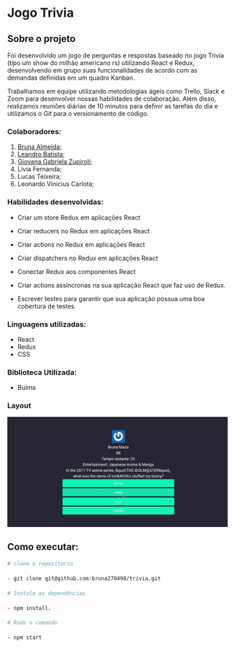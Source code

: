 # Jogo Trivia
## Sobre o projeto

Foi desenvolvido um jogo de perguntas e respostas baseado no jogo Trivia (tipo um show do milhão americano rs) utilizando React e Redux, desenvolvendo em grupo suas funcionalidades de acordo com as demandas definidas em um quadro Kanban. 

Trabalhamos em equipe utilizando metodologias ágeis como Trello, Slack e Zoom para desenvolver nossas habilidades de colaboração. Além disso, realizamos reuniões diárias de 10 minutos para definir as tarefas do dia e utilizamos o Git para o versionamento de código.

### Colaboradores:

1. [Bruna Almeida](https://www.linkedin.com/in/bruna-almeida-soares);
2. [Leandro Batista](https://www.linkedin.com/in/leandrobatistac/);
3. [Giovana Gabriela Zupiroli](https://www.linkedin.com/in/giovanazupiroli/);
4. Lívia Fernanda;
5. Lucas Teixeira;
6. Leonardo Vinicius Carlota;

### Habilidades desenvolvidas:

- Criar um store Redux em aplicações React

- Criar reducers no Redux em aplicações React

- Criar actions no Redux em aplicações React

- Criar dispatchers no Redux em aplicações React

- Conectar Redux aos componentes React

- Criar actions assíncronas na sua aplicação React que faz uso de Redux.

- Escrever testes para garantir que sua aplicação possua uma boa cobertura de testes.

### Linguagens utilizadas:

- React
- Redux
- CSS

### Biblioteca Utilizada:

- Bulma

### Layout

<img src="src/image/ezgif.com-video-to-gif.gif" />

## Como executar:
 
 ```bash
 # clone o repositorio
 
- git clone git@github.com:bruna270498/trivia.git

# Instale as dependências

- npm install.

# Rode o comando

- npm start

```
